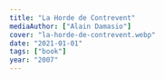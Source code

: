 ```yaml
---
title: "La Horde de Contrevent"
mediaAuthor: ["Alain Damasio"]
cover: "la-horde-de-contrevent.webp"
date: "2021-01-01"
tags: ["book"]
year: "2007"
---
```

